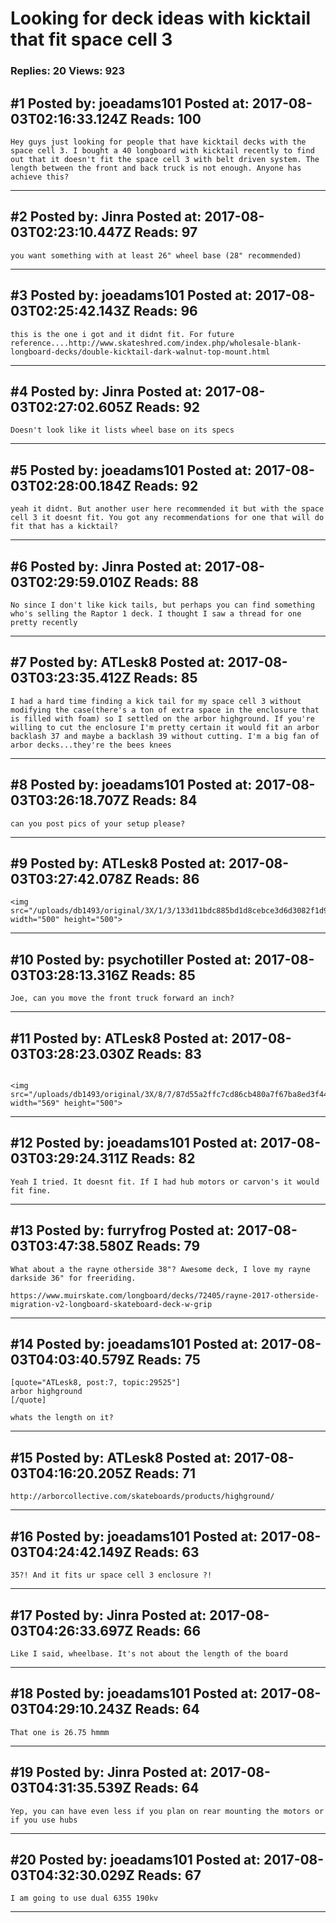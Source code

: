 # Looking for deck ideas with kicktail that fit space cell 3

### Replies: 20 Views: 923

## \#1 Posted by: joeadams101 Posted at: 2017-08-03T02:16:33.124Z Reads: 100

```
Hey guys just looking for people that have kicktail decks with the space cell 3. I bought a 40 longboard with kicktail recently to find out that it doesn't fit the space cell 3 with belt driven system. The length between the front and back truck is not enough. Anyone has achieve this?
```

---
## \#2 Posted by: Jinra Posted at: 2017-08-03T02:23:10.447Z Reads: 97

```
you want something with at least 26" wheel base (28" recommended)
```

---
## \#3 Posted by: joeadams101 Posted at: 2017-08-03T02:25:42.143Z Reads: 96

```
this is the one i got and it didnt fit. For future reference....http://www.skateshred.com/index.php/wholesale-blank-longboard-decks/double-kicktail-dark-walnut-top-mount.html
```

---
## \#4 Posted by: Jinra Posted at: 2017-08-03T02:27:02.605Z Reads: 92

```
Doesn't look like it lists wheel base on its specs
```

---
## \#5 Posted by: joeadams101 Posted at: 2017-08-03T02:28:00.184Z Reads: 92

```
yeah it didnt. But another user here recommended it but with the space cell 3 it doesnt fit. You got any recommendations for one that will do fit that has a kicktail?
```

---
## \#6 Posted by: Jinra Posted at: 2017-08-03T02:29:59.010Z Reads: 88

```
No since I don't like kick tails, but perhaps you can find something who's selling the Raptor 1 deck. I thought I saw a thread for one pretty recently
```

---
## \#7 Posted by: ATLesk8 Posted at: 2017-08-03T03:23:35.412Z Reads: 85

```
I had a hard time finding a kick tail for my space cell 3 without modifying the case(there's a ton of extra space in the enclosure that is filled with foam) so I settled on the arbor highground. If you're willing to cut the enclosure I'm pretty certain it would fit an arbor backlash 37 and maybe a backlash 39 without cutting. I'm a big fan of arbor decks...they're the bees knees
```

---
## \#8 Posted by: joeadams101 Posted at: 2017-08-03T03:26:18.707Z Reads: 84

```
can you post pics of your setup please?
```

---
## \#9 Posted by: ATLesk8 Posted at: 2017-08-03T03:27:42.078Z Reads: 86

```
<img src="/uploads/db1493/original/3X/1/3/133d11bdc885bd1d8cebce3d6d3082f1d96dee95.jpg" width="500" height="500">
```

---
## \#10 Posted by: psychotiller Posted at: 2017-08-03T03:28:13.316Z Reads: 85

```
Joe, can you move the front truck forward an inch?
```

---
## \#11 Posted by: ATLesk8 Posted at: 2017-08-03T03:28:23.030Z Reads: 83

```

<img src="/uploads/db1493/original/3X/8/7/87d55a2ffc7cd86cb480a7f67ba8ed3f44071f0b.jpg" width="569" height="500">
```

---
## \#12 Posted by: joeadams101 Posted at: 2017-08-03T03:29:24.311Z Reads: 82

```
Yeah I tried. It doesnt fit. If I had hub motors or carvon's it would fit fine.
```

---
## \#13 Posted by: furryfrog Posted at: 2017-08-03T03:47:38.580Z Reads: 79

```
What about a the rayne otherside 38"? Awesome deck, I love my rayne darkside 36" for freeriding.

https://www.muirskate.com/longboard/decks/72405/rayne-2017-otherside-migration-v2-longboard-skateboard-deck-w-grip
```

---
## \#14 Posted by: joeadams101 Posted at: 2017-08-03T04:03:40.579Z Reads: 75

```
[quote="ATLesk8, post:7, topic:29525"]
arbor highground
[/quote]

whats the length on it?
```

---
## \#15 Posted by: ATLesk8 Posted at: 2017-08-03T04:16:20.205Z Reads: 71

```
http://arborcollective.com/skateboards/products/highground/
```

---
## \#16 Posted by: joeadams101 Posted at: 2017-08-03T04:24:42.149Z Reads: 63

```
35?! And it fits ur space cell 3 enclosure ?!
```

---
## \#17 Posted by: Jinra Posted at: 2017-08-03T04:26:33.697Z Reads: 66

```
Like I said, wheelbase. It's not about the length of the board
```

---
## \#18 Posted by: joeadams101 Posted at: 2017-08-03T04:29:10.243Z Reads: 64

```
That one is 26.75 hmmm
```

---
## \#19 Posted by: Jinra Posted at: 2017-08-03T04:31:35.539Z Reads: 64

```
Yep, you can have even less if you plan on rear mounting the motors or if you use hubs
```

---
## \#20 Posted by: joeadams101 Posted at: 2017-08-03T04:32:30.029Z Reads: 67

```
I am going to use dual 6355 190kv
```

---
